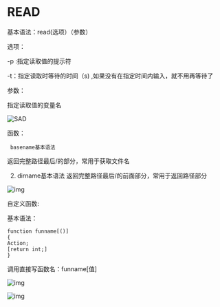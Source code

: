 # READ

基本语法：read(选项）（参数）

选项：

-p :指定读取值的提示符

-t：指定读取时等待的时间（s) ,如果没有在指定时间内输入，就不用再等待了

参数：

指定读取值的变量名

![SAD](https://s2.loli.net/2022/03/26/Nw6igPVsjdUO2LX.png)

 

函数：

```
 basename基本语法
```

 返回完整路径最后/的部分，常用于获取文件名

 

2. dirname基本语法
    返回完整路径最后/的前面部分，常用于返回路径部分

![img](https://s2.loli.net/2022/03/26/W7XpiYSAQIxb4rs.jpg)

 

 

自定义函数:

基本语法：

```
function funname[()]
{
Action;
[return int;]
}
```

调用直接写函数名：funname[值]

![img](https://s2.loli.net/2022/03/26/wyXGH2BaKJ4mzfe.jpg)

 

![img](https://s2.loli.net/2022/03/26/DHXc4CUixE1VyQY.jpg)

 

 

 

 

 

 

 

 

 

 

 

 

 

 